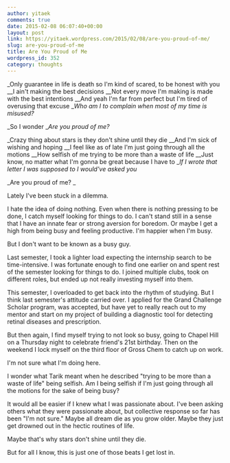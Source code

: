 ```yaml
---
author: yitaek
comments: true
date: 2015-02-08 06:07:40+00:00
layout: post
link: https://yitaek.wordpress.com/2015/02/08/are-you-proud-of-me/
slug: are-you-proud-of-me
title: Are You Proud of Me
wordpress_id: 352
category: thoughts
---
```


_Only guarantee in life is death so I'm kind of scared, to be honest with you
__I ain't making the best decisions
__Not every move I'm making is made with the best intentions
__And yeah I'm far from perfect but I'm tired of overusing that excuse
__Who am I to complain when most of my time is misused?_




_So I wonder
__Are you proud of me?_




_Crazy thing about stars is they don't shine until they die
__And I'm sick of wishing and hoping
__I feel like as of late I'm just going through all the motions
__How selfish of me trying to be more than a waste of life
__Just know, no matter what I'm gonna be great because I have to
__If I wrote that letter I was supposed to I would've asked you_




_Are you proud of me? _


Lately I've been stuck in a dilemma.

I hate the idea of doing nothing. Even when there is nothing pressing to be done, I catch myself looking for things to do. I can't stand still in a sense that I have an innate fear or strong aversion for boredom. Or maybe I get a high from being busy and feeling productive. I'm happier when I'm busy.

But I don't want to be known as a busy guy.

Last semester, I took a lighter load expecting the internship search to be time-intensive. I was fortunate enough to find one earlier on and spent rest of the semester looking for things to do. I joined multiple clubs, took on different roles, but ended up not really investing myself into them.

This semester, I overloaded to get back into the rhythm of studying. But I think last semester's attitude carried over. I applied for the Grand Challenge Scholar program, was accepted, but have yet to really reach out to my mentor and start on my project of building a diagnostic tool for detecting retinal diseases and prescription.

But then again, I find myself trying to not look so busy, going to Chapel Hill on a Thursday night to celebrate friend's 21st birthday. Then on the weekend I lock myself on the third floor of Gross Chem to catch up on work.

I'm not sure what I'm doing here.

I wonder what Tarik meant when he described "trying to be more than a waste of life" being selfish. Am I being selfish if I'm just going through all the motions for the sake of being busy?

It would all be easier if I knew what I was passionate about. I've been asking others what they were passionate about, but collective response so far has been "I'm not sure." Maybe all dream die as you grow older. Maybe they just get drowned out in the hectic routines of life.

Maybe that's why stars don't shine until they die.

But for all I know, this is just one of those beats I get lost in.
